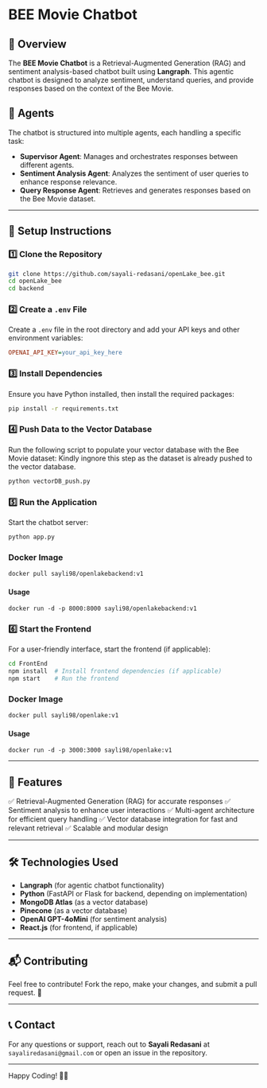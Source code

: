 # BEE Movie Chatbot

## 📝 Overview
The **BEE Movie Chatbot** is a Retrieval-Augmented Generation (RAG) and sentiment analysis-based chatbot built using **Langraph**. This agentic chatbot is designed to analyze sentiment, understand queries, and provide responses based on the context of the Bee Movie.

## 🤖 Agents
The chatbot is structured into multiple agents, each handling a specific task:
- **Supervisor Agent**: Manages and orchestrates responses between different agents.
- **Sentiment Analysis Agent**: Analyzes the sentiment of user queries to enhance response relevance.
- **Query Response Agent**: Retrieves and generates responses based on the Bee Movie dataset.

---

## 🚀 Setup Instructions

### 1️⃣ Clone the Repository
```sh
git clone https://github.com/sayali-redasani/openLake_bee.git
cd openLake_bee
cd backend
```

### 2️⃣ Create a `.env` File
Create a `.env` file in the root directory and add your API keys and other environment variables:
```ini
OPENAI_API_KEY=your_api_key_here
```

### 3️⃣ Install Dependencies
Ensure you have Python installed, then install the required packages:
```sh
pip install -r requirements.txt
```

### 4️⃣ Push Data to the Vector Database
Run the following script to populate your vector database with the Bee Movie dataset:
Kindly ingnore this step as the dataset is already pushed to the vector database.
```sh
python vectorDB_push.py
```

### 5️⃣ Run the Application
Start the chatbot server:
```sh
python app.py
```
### Docker Image
```sh
docker pull sayli98/openlakebackend:v1
```
#### Usage
```
docker run -d -p 8000:8000 sayli98/openlakebackend:v1
```

### 6️⃣ Start the Frontend
For a user-friendly interface, start the frontend (if applicable):
```sh
cd FrontEnd
npm install  # Install frontend dependencies (if applicable)
npm start    # Run the frontend
```
### Docker Image
```sh
docker pull sayli98/openlake:v1
```
#### Usage
```
docker run -d -p 3000:3000 sayli98/openlake:v1
```


---

## 📌 Features
✅ Retrieval-Augmented Generation (RAG) for accurate responses
✅ Sentiment analysis to enhance user interactions
✅ Multi-agent architecture for efficient query handling
✅ Vector database integration for fast and relevant retrieval
✅ Scalable and modular design

---

## 🛠️ Technologies Used
- **Langraph** (for agentic chatbot functionality)
- **Python** (FastAPI or Flask for backend, depending on implementation)
- **MongoDB Atlas** (as a vector database)
- **Pinecone** (as a vector database)
- **OpenAI GPT-4oMini** (for sentiment analysis)
- **React.js** (for frontend, if applicable)

---

## 📬 Contributing
Feel free to contribute! Fork the repo, make your changes, and submit a pull request. 🚀

---

## 📞 Contact
For any questions or support, reach out to **Sayali Redasani** at `sayaliredasani@gmail.com` or open an issue in the repository.

---

Happy Coding! 🐝💬

